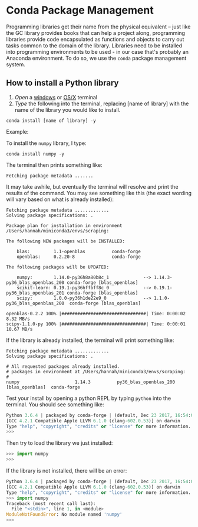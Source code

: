 # Conda Package Management
Programming libraries get their name from the physical equivalent – just like the GC library provides books that can help a project along, programming libraries provide code encapsulated as functions and objects to carry out tasks common to the domain of the library. Libraries need to be installed into programming environments to be used - in our case that's probably an Anaconda environment. To do so, we use the `conda` package management system. 

## How to install a Python library 

1. *Open* a [windows](windows_terminal.md) or [OS/X](osx_terminal.md) terminal
2. *Type* the following into the terminal, replacing [name of library] with the name of the library you would like to install.
```shell
conda install [name of library] -y
```

Example:

To install the `numpy` library, I type:
```shell
conda install numpy -y
```

The terminal then prints something like:
```shell
Fetching package metadata .......
```

It may take awhile, but eventually the terminal will resolve and print the results of the command. You may see something like this (the exact wording will vary based on what is already installed):

```shell
Fetching package metadata .............
Solving package specifications: .

Package plan for installation in environment /Users/hannah/miniconda3/envs/scraping:

The following NEW packages will be INSTALLED:

    blas:         1.1-openblas          conda-forge
    openblas:     0.2.20-8              conda-forge

The following packages will be UPDATED:

    numpy:        1.14.0-py36h8a80b8c_1             --> 1.14.3-py36_blas_openblas_200 conda-forge [blas_openblas]
    scikit-learn: 0.19.1-py36hffbff8c_0             --> 0.19.1-py36_blas_openblas_201 conda-forge [blas_openblas]
    scipy:        1.0.0-py36h1de22e9_0              --> 1.1.0-py36_blas_openblas_200  conda-forge [blas_openblas]

openblas-0.2.2 100% |################################| Time: 0:00:02   8.32 MB/s
scipy-1.1.0-py 100% |################################| Time: 0:00:01  10.67 MB/s
```

If the library is already installed, the terminal will print something like:
```shell
Fetching package metadata .............
Solving package specifications: .

# All requested packages already installed.
# packages in environment at /Users/hannah/miniconda3/envs/scraping:
#
numpy                     1.14.3          py36_blas_openblas_200  [blas_openblas]  conda-forge
```
Test your install by opening a python REPL by typing `python` into the terminal. You should see something like:

```python
Python 3.6.4 | packaged by conda-forge | (default, Dec 23 2017, 16:54:01) 
[GCC 4.2.1 Compatible Apple LLVM 6.1.0 (clang-602.0.53)] on darwin
Type "help", "copyright", "credits" or "license" for more information.
>>> 
```

Then try to load the library we just installed:
```python
>>> import numpy
>>> 
```

If the library is not installed, there will be an error:
```python
Python 3.6.4 | packaged by conda-forge | (default, Dec 23 2017, 16:54:01) 
[GCC 4.2.1 Compatible Apple LLVM 6.1.0 (clang-602.0.53)] on darwin
Type "help", "copyright", "credits" or "license" for more information.
>>> import numpy
Traceback (most recent call last):
  File "<stdin>", line 1, in <module>
ModuleNotFoundError: No module named 'numpy'
>>> 
```